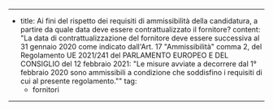 ---
  - title: Ai fini del rispetto dei requisiti di ammissibilità della candidatura, a partire da quale data deve essere contrattualizzato il fornitore?
    content: "La data di contrattualizzazione del fornitore deve essere successiva al 31 gennaio 2020 come indicato dall'Art. 17 \"Ammissibilità\" comma 2, del Regolamento UE 2021/241 del PARLAMENTO EUROPEO E DEL CONSIGLIO del 12 febbraio 2021: \"Le misure avviate a decorrere dal 1° febbraio 2020 sono ammissibili a condizione che soddisfino i requisiti di cui al presente regolamento.\""
    tag:
      - fornitori
---